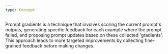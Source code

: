 ```yaml
---
type: Concept
---
```


Prompt gradients is a technique that involves scoring the current prompt's outputs, generating specific feedback for each example where the prompt failed, and proposing prompt updates based on these collected 'gradients'. This approach leads to more targeted improvements by collecting fine-grained feedback before making changes.